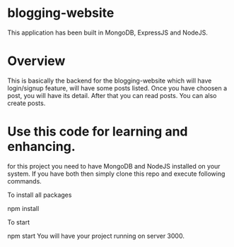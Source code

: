# blogging-website
This application has been built in MongoDB, ExpressJS and NodeJS.

# Overview
This is basically the backend for the blogging-website which will have login/signup feature, will have some posts listed. Once you have choosen a post, you will have its detail. After that you can read posts. You can also create posts.

# Use this code for learning and enhancing.
for this project you need to have MongoDB and NodeJS installed on your system. If you have both then simply clone this repo and execute following commands.

To install all packages

npm install

To start

npm start
You will have your project running on server 3000.
